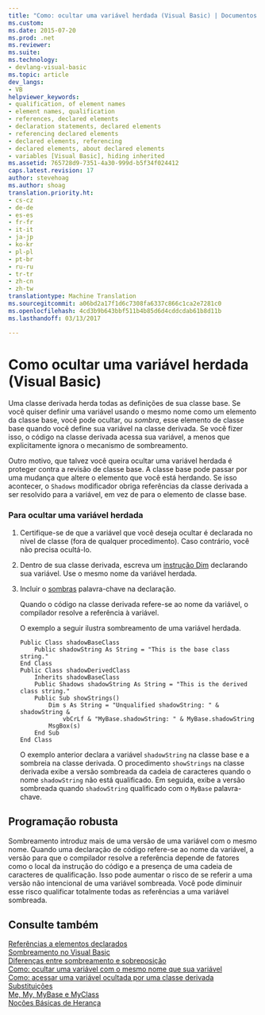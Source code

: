 ```yaml
---
title: "Como: ocultar uma variável herdada (Visual Basic) | Documentos do Microsoft"
ms.custom: 
ms.date: 2015-07-20
ms.prod: .net
ms.reviewer: 
ms.suite: 
ms.technology:
- devlang-visual-basic
ms.topic: article
dev_langs:
- VB
helpviewer_keywords:
- qualification, of element names
- element names, qualification
- references, declared elements
- declaration statements, declared elements
- referencing declared elements
- declared elements, referencing
- declared elements, about declared elements
- variables [Visual Basic], hiding inherited
ms.assetid: 765728d9-7351-4a30-999d-b5f34f024412
caps.latest.revision: 17
author: stevehoag
ms.author: shoag
translation.priority.ht:
- cs-cz
- de-de
- es-es
- fr-fr
- it-it
- ja-jp
- ko-kr
- pl-pl
- pt-br
- ru-ru
- tr-tr
- zh-cn
- zh-tw
translationtype: Machine Translation
ms.sourcegitcommit: a06bd2a17f1d6c7308fa6337c866c1ca2e7281c0
ms.openlocfilehash: 4cd3b9b643bbf511b4b85d6d4cddcdab61b8d11b
ms.lasthandoff: 03/13/2017

---
```

# <a name="how-to-hide-an-inherited-variable-visual-basic"></a>Como ocultar uma variável herdada (Visual Basic)
Uma classe derivada herda todas as definições de sua classe base. Se você quiser definir uma variável usando o mesmo nome como um elemento da classe base, você pode ocultar, ou *sombra*, esse elemento de classe base quando você define sua variável na classe derivada. Se você fizer isso, o código na classe derivada acessa sua variável, a menos que explicitamente ignora o mecanismo de sombreamento.  
  
 Outro motivo, que talvez você queira ocultar uma variável herdada é proteger contra a revisão de classe base. A classe base pode passar por uma mudança que altere o elemento que você está herdando. Se isso acontecer, o `Shadows` modificador obriga referências da classe derivada a ser resolvido para a variável, em vez de para o elemento de classe base.  
  
### <a name="to-hide-an-inherited-variable"></a>Para ocultar uma variável herdada  
  
1.  Certifique-se de que a variável que você deseja ocultar é declarada no nível de classe (fora de qualquer procedimento). Caso contrário, você não precisa ocultá-lo.  
  
2.  Dentro de sua classe derivada, escreva um [instrução Dim](../../../../visual-basic/language-reference/statements/dim-statement.md) declarando sua variável. Use o mesmo nome da variável herdada.  
  
3.  Incluir o [sombras](../../../../visual-basic/language-reference/modifiers/shadows.md) palavra-chave na declaração.  
  
     Quando o código na classe derivada refere-se ao nome da variável, o compilador resolve a referência à variável.  
  
     O exemplo a seguir ilustra sombreamento de uma variável herdada.  
  
    ```  
    Public Class shadowBaseClass  
        Public shadowString As String = "This is the base class string."  
    End Class  
    Public Class shadowDerivedClass  
        Inherits shadowBaseClass  
        Public Shadows shadowString As String = "This is the derived class string."  
        Public Sub showStrings()  
            Dim s As String = "Unqualified shadowString: " & shadowString &  
                vbCrLf & "MyBase.shadowString: " & MyBase.shadowString  
            MsgBox(s)  
        End Sub  
    End Class  
    ```  
  
     O exemplo anterior declara a variável `shadowString` na classe base e a sombreia na classe derivada. O procedimento `showStrings` na classe derivada exibe a versão sombreada da cadeia de caracteres quando o nome `shadowString` não está qualificado. Em seguida, exibe a versão sombreada quando `shadowString` qualificado com o `MyBase` palavra-chave.  
  
## <a name="robust-programming"></a>Programação robusta  
 Sombreamento introduz mais de uma versão de uma variável com o mesmo nome. Quando uma declaração de código refere-se ao nome da variável, a versão para que o compilador resolve a referência depende de fatores como o local da instrução do código e a presença de uma cadeia de caracteres de qualificação. Isso pode aumentar o risco de se referir a uma versão não intencional de uma variável sombreada. Você pode diminuir esse risco qualificar totalmente todas as referências a uma variável sombreada.  
  
## <a name="see-also"></a>Consulte também  
 [Referências a elementos declarados](../../../../visual-basic/programming-guide/language-features/declared-elements/references-to-declared-elements.md)   
 [Sombreamento no Visual Basic](../../../../visual-basic/programming-guide/language-features/declared-elements/shadowing.md)   
 [Diferenças entre sombreamento e sobreposição](../../../../visual-basic/programming-guide/language-features/declared-elements/differences-between-shadowing-and-overriding.md)   
 [Como: ocultar uma variável com o mesmo nome que sua variável](../../../../visual-basic/programming-guide/language-features/declared-elements/how-to-hide-a-variable-with-the-same-name-as-your-variable.md)   
 [Como: acessar uma variável ocultada por uma classe derivada](../../../../visual-basic/programming-guide/language-features/declared-elements/how-to-access-a-variable-hidden-by-a-derived-class.md)   
 [Substituições](../../../../visual-basic/language-reference/modifiers/overrides.md)   
 [Me, My, MyBase e MyClass](../../../../visual-basic/programming-guide/program-structure/me-my-mybase-and-myclass.md)   
 [Noções Básicas de Herança](../../../../visual-basic/programming-guide/language-features/objects-and-classes/inheritance-basics.md)
